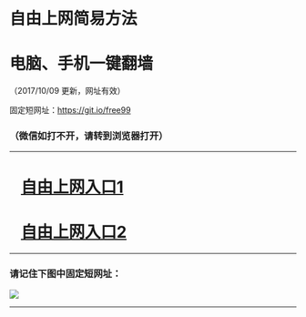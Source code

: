﻿# 自由上网简易方法

# 电脑、手机一键翻墙

（2017/10/09 更新，网址有效）

固定短网址：https://git.io/free99

### （微信如打不开，请转到浏览器打开）


***





# &nbsp;&nbsp; <a href="http://ft615419339.fwq-tz-1001.info/fwqtz01.html?t=10090016338 " target="_blank">自由上网入口1</a>
# &nbsp;&nbsp; <a href="http://ft838127618.fwq-tz-1002.info/fwqtz02.html?t=100900130486 " target="_blank">自由上网入口2</a>
***

### 请记住下图中固定短网址：

<img src="https://s3-us-west-2.amazonaws.com/fwq-1001/yjfq-20170905okok.png" /> 


***

